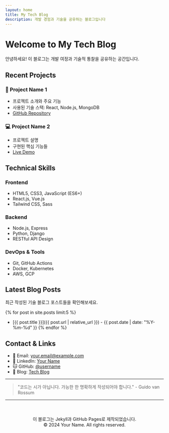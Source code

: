 ```yaml
---
layout: home
title: My Tech Blog
description: 개발 경험과 기술을 공유하는 블로그입니다
---
```


# Welcome to My Tech Blog

안녕하세요! 이 블로그는 개발 여정과 기술적 통찰을 공유하는 공간입니다.

## Recent Projects

### 🚀 Project Name 1
- 프로젝트 소개와 주요 기능
- 사용된 기술 스택: React, Node.js, MongoDB
- [GitHub Repository](https://github.com/username/project1)

### 💻 Project Name 2
- 프로젝트 설명
- 구현된 핵심 기능들
- [Live Demo](https://project2-demo.com)

## Technical Skills

### Frontend
- HTML5, CSS3, JavaScript (ES6+)
- React.js, Vue.js
- Tailwind CSS, Sass

### Backend
- Node.js, Express
- Python, Django
- RESTful API Design

### DevOps & Tools
- Git, GitHub Actions
- Docker, Kubernetes
- AWS, GCP

## Latest Blog Posts

최근 작성된 기술 블로그 포스트들을 확인해보세요.

{% for post in site.posts limit:5 %}
- [{{ post.title }}]({{ post.url | relative_url }}) - {{ post.date | date: "%Y-%m-%d" }}
{% endfor %}

## Contact & Links

- 📧 Email: [your.email@example.com](mailto:your.email@example.com)
- 💼 LinkedIn: [Your Name](https://linkedin.com/in/yourname)
- 🐱 GitHub: [@username](https://github.com/username)
- 📝 Blog: [Tech Blog](https://yourblog.com)

---

> "코드는 시가 아닙니다. 가능한 한 명확하게 작성되어야 합니다." - Guido van Rossum

---

<div style="text-align: center; margin-top: 50px;">
  <p>
    이 블로그는 Jekyll과 GitHub Pages로 제작되었습니다.<br>
    © 2024 Your Name. All rights reserved.
  </p>
</div>
